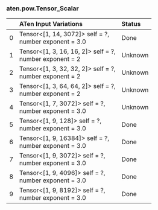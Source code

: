 ### aten.pow.Tensor_Scalar
|    | ATen Input Variations                                      | Status   |
|---:|:-----------------------------------------------------------|:---------|
|  0 | Tensor<[1, 14, 3072]> self = ?,<br>number exponent = 3.0   | Done     |
|  1 | Tensor<[1, 3, 16, 16, 2]> self = ?,<br>number exponent = 2 | Unknown  |
|  2 | Tensor<[1, 3, 32, 32, 2]> self = ?,<br>number exponent = 2 | Unknown  |
|  3 | Tensor<[1, 3, 64, 64, 2]> self = ?,<br>number exponent = 2 | Unknown  |
|  4 | Tensor<[1, 7, 3072]> self = ?,<br>number exponent = 3.0    | Unknown  |
|  5 | Tensor<[1, 9, 128]> self = ?,<br>number exponent = 3.0     | Done     |
|  6 | Tensor<[1, 9, 16384]> self = ?,<br>number exponent = 3.0   | Done     |
|  7 | Tensor<[1, 9, 3072]> self = ?,<br>number exponent = 3.0    | Done     |
|  8 | Tensor<[1, 9, 4096]> self = ?,<br>number exponent = 3.0    | Done     |
|  9 | Tensor<[1, 9, 8192]> self = ?,<br>number exponent = 3.0    | Done     |

